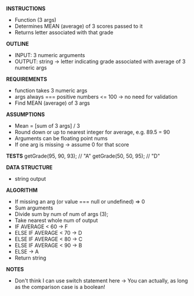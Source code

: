 **INSTRUCTIONS**
- Function (3 args)
- Determines MEAN (average) of 3 scores passed to it
- Returns letter associated with that grade

**OUTLINE**
- INPUT: 3 numeric arguments
- OUTPUT: string -> letter indicating grade associated with average of 3 numeric args

**REQUIREMENTS**
- function takes 3 numeric args
- args always === positive numbers <= 100 -> no need for validation
- Find MEAN (average) of 3 args

**ASSUMPTIONS**
- Mean = [sum of 3 args] / 3
- Round down or up to nearest integer for average, e.g. 89.5 = 90
- Arguments can be floating point nums
- If one arg is missing -> assume 0 for that score

**TESTS**
getGrade(95, 90, 93);    // "A"
getGrade(50, 50, 95);    // "D"

**DATA STRUCTURE**
- string output

**ALGORITHM**
- If missing an arg (or value === null or undefined) => 0
- Sum arguments
- Divide sum by num of num of args (3);
- Take nearest whole num of output
- IF AVERAGE < 60 -> F
- ELSE IF AVERAGE < 70 -> D
- ELSE IF AVERAGE < 80 -> C
- ELSE IF AVERAGE < 90 -> B
- ELSE -> A
- Return string

**NOTES**
- Don't think I can use switch statement here -> You can actually, as long as the comparison case is a boolean!